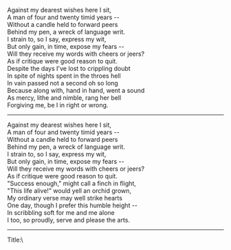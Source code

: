 Against my dearest wishes here I sit,\
A man of four and twenty timid years --\
Without a candle held to forward peers\
Behind my pen, a wreck of language writ.\
I strain to, so I say, express my wit,\
But only gain, in time, expose my fears --\
Will they receive my words with cheers or jeers?\
As if critique were good reason to quit.\
Despite the days I've lost to crippling doubt\
In spite of nights spent in the throes hell\
In vain passed not a second oh so long\
Because along with, hand in hand, went a sound\
As mercy, lithe and nimble, rang her bell\
Forgiving me, be I in right or wrong.

-----

Against my dearest wishes here I sit,\
A man of four and twenty timid years --\
Without a candle held to forward peers\
Behind my pen, a wreck of language writ.\
I strain to, so I say, express my wit,\
But only gain, in time, expose my fears --\
Will they receive my words with cheers or jeers?\
As if critique were good reason to quit.\
"Success enough," might call a finch in flight,\
"This life alive!" would yell an orchid grown,\
My ordinary verse may well strike hearts\
One day, though I prefer this humble height --\
In scribbling soft for me and me alone\
I too, so proudly, serve and please the arts.

-----

Title:\